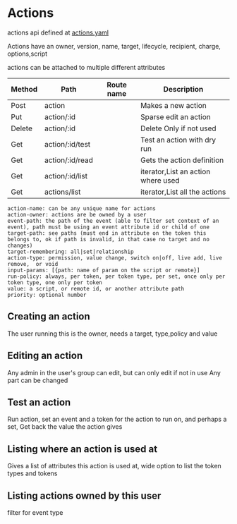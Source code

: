# Actions

actions api defined at [actions.yaml](../../../api-docs/actions.yaml)

Actions have an owner, version, name, target, lifecycle, recipient, charge, options,script

actions can be attached to multiple different attributes

| Method | Path            | Route name | Description                        |
|--------|-----------------|------------|------------------------------------|
| Post   | action          |            | Makes a new action                 |
| Put    | action/:id      |            | Sparse edit an action              |
| Delete | action/:id      |            | Delete Only if not used            |
| Get    | action/:id/test |            | Test an action with dry run        |
| Get    | action/:id/read |            | Gets the action definition         |
| Get    | action/:id/list |            | iterator,List an action where used |
| Get    | actions/list    |            | iterator,List all the actions      |

    action-name: can be any unique name for actions
    action-owner: actions are be owned by a user
    event-path: the path of the event (able to filter set context of an event), path must be using an event attribute id or child of one
    target-path: see paths (must end in attribute on the token this belongs to, ok if path is invalid, in that case no target and no changes)
    target-remembering: all|set|relationship
    action-type: permission, value change, switch on|off, live add, live remove,  or void 
    input-params: [{path: name of param on the script or remote}]
    run-policy: always, per token, per token type, per set, once only per token type, one only per token
    value: a script, or remote id, or another attribute path
    priority: optional number


## Creating an action
The user running this is the owner,
needs a target, type,policy and value



## Editing an action

Any admin in the user's group can edit, but can only edit if not in use
Any part can be changed

## Test an action
Run action, set an event and a token for the action to run on, and perhaps a set,
Get back the value the action gives


## Listing where an action is used at

Gives a list of attributes this action is used at, wide option to list the token types and tokens

## Listing actions owned by this user

filter for event type
